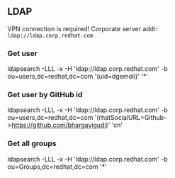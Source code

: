 ## LDAP
VPN connection is required!
Corporate server addr: `ldap://ldap.corp.redhat.com`

### Get user
ldapsearch -LLL -x -H 'ldap://ldap.corp.redhat.com' -b ou=users,dc=redhat,dc=com '(uid=dgemoli)' '*'

### Get user by GitHub id
ldapsearch -LLL -x -H 'ldap://ldap.corp.redhat.com' -b ou=users,dc=redhat,dc=com '(rhatSocialURL=Github->https://github.com/bhargavigudi)' 'cn'

### Get all groups
ldapsearch -LLL -x -H 'ldap://ldap.corp.redhat.com' -b ou=Groups,dc=redhat,dc=com '*' 

